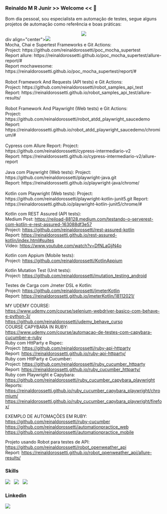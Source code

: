 ### Reinaldo M R Junir >> Welcome << 👋

Bom dia pessoal, sou especialista em automação de testes, segue alguns projetos de automação como referência e boas práticas:  

<div align="center">
  <a href="https://github.com/reinaldorossetti">
<picture>
<source
  srcset="https://github-readme-stats.vercel.app/api?username=reinaldorossetti&show_icons=true&theme=dark"
  media="(prefers-color-scheme: dark)"
/>
<img src="https://github-readme-stats.vercel.app/api?username=reinaldorossetti&show_icons=true" /> 
</picture>
  </a>
</div>
div align="center"><img src="https://github-readme-stats.vercel.app/api/top-langs/?username=reinaldorossetti&langs_count=7" /></div>
<br>
Mocha, Chai e Supertest Frameworks e Git Actions:<br>   
Project: https://github.com/reinaldorossetti/poc_mocha_supertest<br>      
Report allure: https://reinaldorossetti.github.io/poc_mocha_supertest/allure-report/#<br>   
Report mochawesome: https://reinaldorossetti.github.io/poc_mocha_supertest/report/#<br>  
<br>
Robot Framework And Requests (API tests) e Git Actions:<br>  
Project: https://github.com/reinaldorossetti/robot_samples_api_test<br>
Report: https://reinaldorossetti.github.io/robot_samples_api_test/allure-results/<br>  
<br>
Robot Framework And Playwright (Web tests) e Git Actions:<br>  
Project: https://github.com/reinaldorossetti/robot_atdd_playwright_saucedemo<br>
Report: https://reinaldorossetti.github.io/robot_atdd_playwright_saucedemo/chromium/#<br>  
<br>
Cypress com Allure Report:    
Project: https://github.com/reinaldorossetti/cypress-intermediario-v2<br>
Report: https://reinaldorossetti.github.io/cypress-intermediario-v2/allure-report<br>
<br>
Java com Playwright (Web tests):  
Project: https://github.com/reinaldorossetti/playwright-java.git<br>  
Report: https://reinaldorossetti.github.io/playwright-java/chrome/<br>  
<br>
Kotlin com Playwright (Web tests):  
Project: https://github.com/reinaldorossetti/playwright-kotlin-junit5.git  
Report: https://reinaldorossetti.github.io/playwright-kotlin-junit5/chrome/#  

Kotlin com REST Assured (API tests):  
Medium Post: https://reiload-88128.medium.com/testando-o-serverest-com-kotlin-e-rest-assured-163088df3e57  
Project: https://github.com/reinaldorossetti/rest-assured-kotlin  
Report: https://reinaldorossetti.github.io/rest-assured-kotlin/index.html#suites   
Vídeo: https://www.youtube.com/watch?v=DfNLaGjjN4o  

Kotlin com Appium (Mobile tests):  
Project: https://github.com/reinaldorossetti/KotlinAppium

Kotlin Mutation Test (Unit tests):  
Project: https://github.com/reinaldorossetti/mutation_testing_android

Testes de Carga com Jmeter DSL e Kotlin:  
Project: https://github.com/reinaldorossetti/jmeterKotlin  
Report: https://reinaldorossetti.github.io/jmeterKotlin/18112021/  



<!--
**reinaldorossetti/reinaldorossetti** is a ✨ _special_ ✨ repository because its `README.md` (this file) appears on your GitHub profile.

Here are some ideas to get you started:

- 🔭 I’m currently working on ...
- 🌱 I’m currently learning ...
- 👯 I’m looking to collaborate on ...
- 🤔 I’m looking for help with ...
- 💬 Ask me about ...
- 📫 How to reach me: ...
- 😄 Pronouns: ...
- ⚡ Fun fact: ...
-->

MY UDEMY COURSE:  
https://www.udemy.com/course/selenium-webdriver-basico-com-behave-e-python-3/  
https://github.com/reinaldorossetti/udemy_behave_curso   
COURSE CAPYBARA IN RUBY:    
https://www.udemy.com/course/automacao-de-testes-com-capybara-cucumber-e-ruby    
Ruby com HttParty e Rspec:  
Project: https://github.com/reinaldorossetti/ruby-api-httparty  
Report: https://reinaldorossetti.github.io/ruby-api-httparty/  
Ruby com HttParty e Cucumber:  
Project: https://github.com/reinaldorossetti/ruby_cucumber_httparty  
Report: https://reinaldorossetti.github.io/ruby_cucumber_httparty/   
Ruby com Playwright e Capybara:
https://github.com/reinaldorossetti/ruby_cucumber_capybara_playwright  
Reports:  
https://reinaldorossetti.github.io/ruby_cucumber_capybara_playwright/chromium/  
https://reinaldorossetti.github.io/ruby_cucumber_capybara_playwright/firefox/  

EXEMPLO DE AUTOMAÇÕES EM RUBY:  
https://github.com/reinaldorossetti/ruby-cucumber  
https://github.com/reinaldorossetti/automationpractice_web  
https://github.com/reinaldorossetti/automationpractice_mobile  

Projeto usando Robot para testes de API:
https://github.com/reinaldorossetti/robot_openweather_api  
Report: https://reinaldorossetti.github.io/robot_openweather_api/allure-results/
<h3>Skills</h3>

<img src="https://img.icons8.com/color/48/000000/kotlin.png"/> &nbsp;
<img src="https://img.icons8.com/color/48/000000/python.png"> &nbsp;
<img src="https://img.icons8.com/clouds/50/000000/ruby-programming-language.png"/> &nbsp;

<h3>Linkedin</h3>
<a rel="nofollow" href="https://www.linkedin.com/in/reinaldo-mateus-rossetti-a28a5423/">
<img src="https://img.icons8.com/color/48/000000/linkedin.png">
 
  
